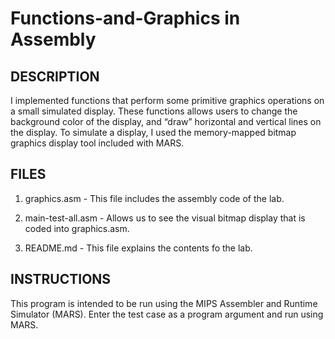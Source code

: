 # Functions-and-Graphics in Assembly

## DESCRIPTION
I implemented functions that perform some primitive graphics operations on a small simulated display. 
These functions allows users to change the background color of the display, and “draw” horizontal and vertical lines on the display.
To simulate a display, I used the memory-mapped bitmap graphics display tool included with MARS.

## FILES
1. graphics.asm - This file includes the assembly code of the lab.

2. main-test-all.asm - Allows us to see the visual bitmap display that is coded into graphics.asm.

3. README.md - This file explains the contents fo the lab.

## INSTRUCTIONS
This program is intended to be run using the MIPS Assembler and Runtime Simulator
(MARS). Enter the test case as a program argument and run using MARS.
